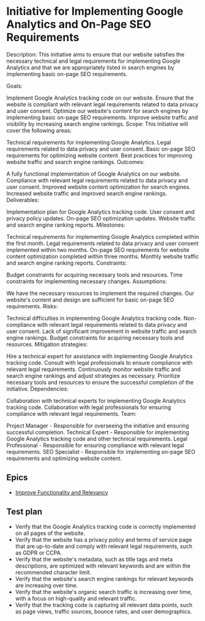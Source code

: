 # Initiative for Implementing Google Analytics and On-Page SEO Requirements

Description: This initiative aims to ensure that our website satisfies the necessary technical and legal requirements for implementing Google Analytics and that we are appropriately listed in search engines by implementing basic on-page SEO requirements.

Goals:

Implement Google Analytics tracking code on our website.
Ensure that the website is compliant with relevant legal requirements related to data privacy and user consent.
Optimize our website's content for search engines by implementing basic on-page SEO requirements.
Improve website traffic and visibility by increasing search engine rankings.
Scope:
This initiative will cover the following areas:

Technical requirements for implementing Google Analytics.
Legal requirements related to data privacy and user consent.
Basic on-page SEO requirements for optimizing website content.
Best practices for improving website traffic and search engine rankings.
Outcomes:

A fully functional implementation of Google Analytics on our website.
Compliance with relevant legal requirements related to data privacy and user consent.
Improved website content optimization for search engines.
Increased website traffic and improved search engine rankings.
Deliverables:

Implementation plan for Google Analytics tracking code.
User consent and privacy policy updates.
On-page SEO optimization updates.
Website traffic and search engine ranking reports.
Milestones:

Technical requirements for implementing Google Analytics completed within the first month.
Legal requirements related to data privacy and user consent implemented within two months.
On-page SEO requirements for website content optimization completed within three months.
Monthly website traffic and search engine ranking reports.
Constraints:

Budget constraints for acquiring necessary tools and resources.
Time constraints for implementing necessary changes.
Assumptions:

We have the necessary resources to implement the required changes.
Our website's content and design are sufficient for basic on-page SEO requirements.
Risks:

Technical difficulties in implementing Google Analytics tracking code.
Non-compliance with relevant legal requirements related to data privacy and user consent.
Lack of significant improvement in website traffic and search engine rankings.
Budget constraints for acquiring necessary tools and resources.
Mitigation strategies:

Hire a technical expert for assistance with implementing Google Analytics tracking code.
Consult with legal professionals to ensure compliance with relevant legal requirements.
Continuously monitor website traffic and search engine rankings and adjust strategies as necessary.
Prioritize necessary tools and resources to ensure the successful completion of the initiative.
Dependencies:

Collaboration with technical experts for implementing Google Analytics tracking code.
Collaboration with legal professionals for ensuring compliance with relevant legal requirements.
Team:

Project Manager - Responsible for overseeing the initiative and ensuring successful completion.
Technical Expert - Responsible for implementing Google Analytics tracking code and other technical requirements.
Legal Professional - Responsible for ensuring compliance with relevant legal requirements.
SEO Specialist - Responsible for implementing on-page SEO requirements and optimizing website content.

## Epics

* [Improve Functionality and Relevancy](documentation/theme_1/initiatives/epics/epic1.md)

## Test plan

- Verify that the Google Analytics tracking code is correctly implemented on all pages of the website.
- Verify that the website has a privacy policy and terms of service page that are up-to-date and comply with relevant legal requirements, such as GDPR or CCPA.
- Verify that the website's metadata, such as title tags and meta descriptions, are optimized with relevant keywords and are within the recommended character limit.
- Verify that the website's search engine rankings for relevant keywords are increasing over time.
- Verify that the website's organic search traffic is increasing over time, with a focus on high-quality and relevant traffic.
- Verify that the tracking code is capturing all relevant data points, such as page views, traffic sources, bounce rates, and user demographics.